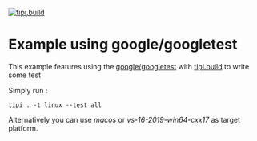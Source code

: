 [![tipi.build](https://github.com/tipi-deps/example-libhttpserver/workflows/tipi.build/badge.svg)](https://github.com/tipi-deps/example-libhttpserver/actions/workflows/ci.yml)

# Example using google/googletest

This example features using the [google/googletest](https://github.com/google/googletest) with [tipi.build](https://tipi.build) to write some test 

Simply run : 

```
tipi . -t linux --test all
```
Alternatively you can use *macos* or *vs-16-2019-win64-cxx17* as target platform.

